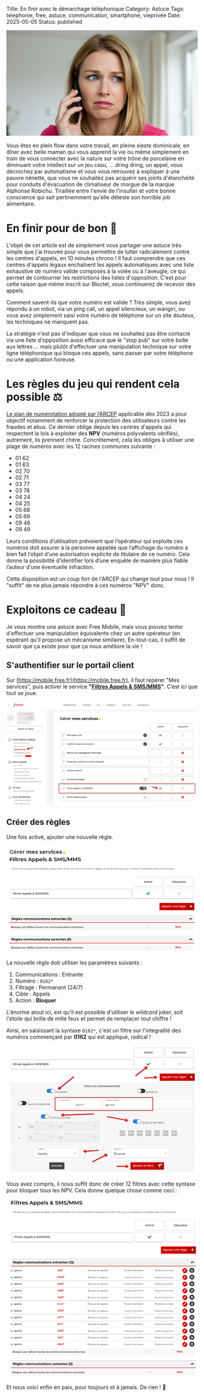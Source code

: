 Title: En finir avec le démarchage téléphonique
Category: Astuce
Tags: telephonie, free, astuce, communication, smartphone, vieprivée
Date: 2025-05-05
Status: published

![demarchage_telephonique_001](../../assets/demarchage_telephonique_001.png)

Vous êtes en plein flow dans votre travail, en pleine sieste dominicale, en dîner avec belle maman qui vous apprend la vie ou même simplement en train de vous connecter avec la nature sur votre trône de porcelaine en diminuant votre intellect sur un jeu casu, ... dring dring, un appel, vous décrochez par automatisme et vous vous retrouvez à expliquer à une pauvre nénette, que vous ne souhaitez pas acquérir ses joints d'étanchéité pour conduits d'évacuation de climatiseur de morgue de la marque Alphonse Robichu. Tiraillée entre l'envie de l'insulter et votre bonne conscience qui sait pertinemment qu'elle déteste son horrible job alimentaire.

# En finir pour de bon 😤

L'objet de cet article est de simplement vous partager une astuce très simple que j'ai trouvée pour vous permettre de lutter radicalement contre les centres d'appels, en 10 minutes chrono !
Il faut comprendre que ces centres d'appels légaux enchaînent les appels automatiques avec une liste exhaustive de numéro valide composés à la volée ou à l'aveugle, ce qui permet de contourner les restrictions des listes d'opposition. C'est pour cette raison que même inscrit sur Bloctel, vous continuerez de recevoir des appels.

Comment savent-ils que votre numéro est valide ? Très simple, vous avez répondu à un robot, via un ping call, un appel silencieux, un wangiri, ou vous avez simplement saisi votre numéro de téléphone sur un site douteux, les techniques ne manquent pas.

La stratégie n'est pas d'indiquer que vous ne souhaitez pas être contacté via une liste d'opposition aussi efficace que le "stop pub" sur votre boîte aux lettres ... mais plutôt d'effectuer une manipulation technique sur votre ligne téléphonique qui bloque ces appels, sans passer par votre téléphone ou une application foireuse.

# Les règles du jeu qui rendent cela possible ⚖️
[Le plan de numérotation adopté par l’ARCEP](https://www.arcep.fr/mes-demarches-et-services/entreprises/fiches-pratiques/plan-numerotation-professionnels.html) applicable dès 2023 a pour objectif notamment de renforcer la protection des utilisateurs contre les fraudes et abus. Ce dernier oblige depuis les centres d'appels qui respectent la lois à exploiter des **NPV** (numéros polyvalents vérifiés), autrement, ils prennent chère. Concrétement, cela les obliges à utiliser une plage de numéros avec les 12 racines communes suivante :

* 01 62
* 01 63
* 02 70
* 02 71
* 03 77
* 03 78
* 04 24
* 04 25
* 05 68
* 05 69
* 09 48
* 09 49

Leurs conditions d’utilisation prévoient que l’opérateur qui exploite ces numéros doit assurer à la personne appelée que l’affichage du numéro a bien fait l’objet d’une autorisation explicite de titulaire de ce numéro. Cela donne la possibilité d’identifier lors d’une enquête de manière plus fiable l’auteur d’une éventuelle infraction.

Cette disposition est un coup fort de l'ARCEP qui change tout pour nous ! Il "suffit" de ne plus jamais répondre à ces numéros "NPV" donc.

# Exploitons ce cadeau 🎁
Je vous montre une astuce avec Free Mobile, mais vous pouvez tenter d'effectuer une manipulation équivalente chez un autre opérateur (en espérant qu'il propose un mécanisme similaire). En-tout-cas, il suffit de savoir que ça existe pour que ça nous améliore la vie !

## S'authentifier sur le portail client
Sur [https://mobile.free.fr](https://mobile.free.fr), il faut repérer "Mes services", puis activer le service **"[Filtres Appels & SMS/MMS](https://mobile.free.fr/account/mes-services/filtres)"**. C’est ici que tout se joue.

![demarchage_telephonique_002](../../assets/demarchage_telephonique_002.png)

## Créer des règles
Une fois activé, ajouter une nouvelle règle.

![demarchage_telephonique_003](../../assets/demarchage_telephonique_003.png)

La nouvelle règle doit utiliser les paramètres suivants :

1. Communications : Entrante
2. Numéro : ``0162*``
3. Filtrage : Permanant (24/7)
4. Cible : Appels
5. Action : **Bloquer**

L'énorme atout ici, est qu'il est possible d'utiliser le *wildcard* joker, soit l'*étoile* qui brille de mille feux et permet de remplacer tout chiffre !

Ainsi, en saisissant la syntaxe ``0162*``, c'est un filtre sur l'integralité des numéros commençant par **0162** qui est appliqué, radical !

![demarchage_telephonique_004](../../assets/demarchage_telephonique_004.png)

Vous avez compris, il nous suffit donc de créer 12 filtres avec cette syntaxe pour bloquer tous les NPV. Cela donne quelque chose comme ceci :

![demarchage_telephonique_005](../../assets/demarchage_telephonique_005.png)

Et nous voici enfin en paix, pour toujours et à jamais. De rien ! 🤗
